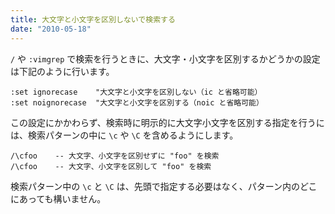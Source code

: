 ```yaml
---
title: 大文字と小文字を区別しないで検索する
date: "2010-05-18"
---
```


`/` や `:vimgrep` で検索を行うときに、大文字・小文字を区別するかどうかの設定は下記のように行います。

~~~
:set ignorecase    "大文字と小文字を区別しない（ic と省略可能）
:set noignorecase  "大文字と小文字を区別する（noic と省略可能）
~~~

この設定にかかわらず、検索時に明示的に大文字小文字を区別する指定を行うには、検索パターンの中に `\c` や `\C` を含めるようにします。

~~~
/\cfoo    -- 大文字、小文字を区別せずに "foo" を検索
/\cfoo    -- 大文字、小文字を区別して "foo" を検索
~~~

検索パターン中の `\c` と `\C` は、先頭で指定する必要はなく、パターン内のどこにあっても構いません。

